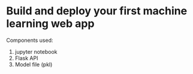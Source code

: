 # Build and deploy your first machine learning web app
Components used:
1. jupyter notebook
2. Flask API
3. Model file (pkl)


